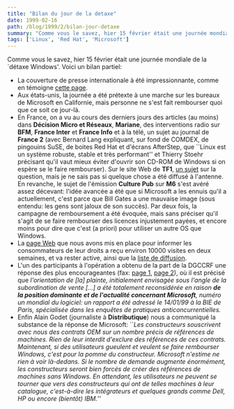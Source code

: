 ```yaml
---
title: "Bilan du jour de la detaxe"
date: 1999-02-16
path: /blog/1999/2/bilan-jour-detaxe
summary: "Comme vous le savez, hier 15 février était une journée mondiale de la `détaxe Windows'."
tags: ['Linux', 'Red Hat', 'Microsoft']
---
```


<P>
Comme vous le savez, hier 15 février était une journée mondiale de
la `détaxe Windows'. Voici un bilan partiel:
</P>

<UL>

<LI>La couverture de presse internationale à été impressionnante, comme
en témoigne <A HREF="http://hugin.imat.com/refund/coverage.html">cette
page</A>.
<LI>Aux états-unis, la journée a été prétexte à une marche sur les bureaux
de Microsoft en Californie, mais personne ne s'est fait rembourser
quoi que ce soit ce jour-là.
<LI>En France, on a vu au cours des derniers jours des articles (au
moins) dans <B>Décision Micro et Réseaux</B>, <B>Mariane</B>, des
interventions radio sur <B>BFM</B>, <B>France Inter</B> et <B>France
Info</B> et à la télé, un sujet au journal de <B>France 2</B>
(avec Bernard Lang expliquant, sur fond de COMDEX, de pingouins
SuSE, de boites Red Hat et d'écrans AfterStep, que ``Linux est
un système robuste, stable et très performant'' et Thierry Stoehr
précisant qu'il vaut mieux éviter d'ouvrir son CD-ROM de Windows si
on espère se le faire rembourser). Sur le site Web de <B>TF1</B>, <A HREF="http://infos.tf1.fr/actu/infos/aujourdhui/economie/windows.htm">un
sujet</A> sur la question, mais je ne sais pas si quelque chose a été
diffusé à l'antenne. En revanche, le sujet de l'émission <B>Culture
Pub</B> sur <B>M6</B> s'est avéré assez décevant: l'idée avancée a été
que si Microsoft a les ennuis qu'il a actuellement, c'est parce que Bill
Gates a une mauvaise image (sous entendu: les gens sont jaloux de son
succès). Par deux fois, la campagne de remboursement a été évoquée,
mais sans préciser qu'il s'agit de se faire rembourser des licences
injustement payées, et encore moins pour dire que c'est (a priori)
pour utiliser un autre OS que Windows.
<LI>La <A HREF="http://www.linux-center.org/detaxe/index.shtml">page
Web</A> que nous avons mis en place pour informer les
consommateurs de leur droits a reçu environ 10000 visites
en deux semaines, et va rester active, ainsi que la <A HREF="http://liberte.aful.org/mailman/listinfo/detaxe">liste de
diffusion</A>.
<LI>L'un des participants à l'opération a obtenu de la part
de la DGCCRF une réponse des plus encourageantes (fax: <A HREF="http://linux-center.org/articles/9902/fax0.jpg">page 1</A>,
<A HREF="http://linux-center.org/articles/9902/fax1.jpg">page 2</A>),
où il est précisé que <EM>l'orientation de [la] plainte, initialement
envisagée sous l'angle de la subordination de vente [...]  a été
totalement reconsidérée en raison <B>de la position dominante et de
l'actualité concernant Microsoft</B>, numéro un mondial du logiciel:
un rapport a été adressé le 14/01/99 à la BIE de Paris, spécialisée dans
les enquêtes de pratiques anticoncurrentielles.</EM>
<LI>Enfin Alain Godet (journaliste à <B>Distributique</B>) nous a
communiqué la substance de la réponse de Microsoft: ``<EM>Les constructeurs
souscrivent avec nous des contrats OEM sur un nombre précis de références
de machines. Rien de leur interdit d'exclure des références de ces
contrats. Maintenant, si des utilisateurs gueulent et veulent se faire
rembourser Windows, c'est pour la pomme du constructeur. Microsoft
n'estime ne rien à voir là-dedans. Si le nombre de demande augmente
énormément, les constructeurs seront bien forcés de créer des références
de machines sans Windows. En attendant, les utilisateurs ne peuvent se
tourner que vers des constructeurs qui ont de telles machines à leur
catalogue, c'est-à-dire les intégrateurs et quelques grands comme Dell,
HP ou encore (bientôt) IBM.</EM>''
</UL>


